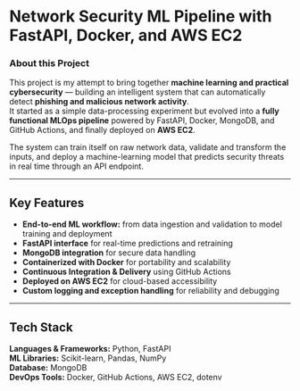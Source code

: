 
#  Network Security ML Pipeline with FastAPI, Docker, and AWS EC2  

###  About this Project  
This project is my attempt to bring together **machine learning and practical cybersecurity** — building an intelligent system that can automatically detect **phishing and malicious network activity**.  
It started as a simple data-processing experiment but evolved into a **fully functional MLOps pipeline** powered by FastAPI, Docker, MongoDB, and GitHub Actions, and finally deployed on **AWS EC2**.  

The system can train itself on raw network data, validate and transform the inputs, and deploy a machine-learning model that predicts security threats in real time through an API endpoint.  

---

##  Key Features  
- **End-to-end ML workflow:** from data ingestion and validation to model training and deployment  
- **FastAPI interface** for real-time predictions and retraining  
- **MongoDB integration** for secure data handling  
- **Containerized with Docker** for portability and scalability  
- **Continuous Integration & Delivery** using GitHub Actions  
- **Deployed on AWS EC2** for cloud-based accessibility  
- **Custom logging and exception handling** for reliability and debugging  

---

##  Tech Stack  
**Languages & Frameworks:** Python, FastAPI  
**ML Libraries:** Scikit-learn, Pandas, NumPy  
**Database:** MongoDB  
**DevOps Tools:** Docker, GitHub Actions, AWS EC2, dotenv 
